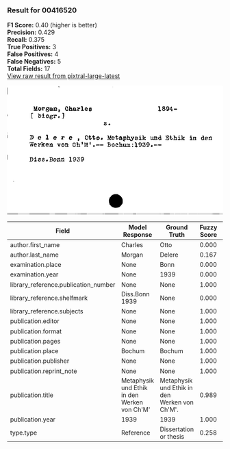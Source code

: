 ### Result for 00416520
**F1 Score:** 0.40 (higher is better)<br>**Precision:** 0.429<br>**Recall:** 0.375<br>**True Positives:** 3<br>**False Positives:** 4<br>**False Negatives:** 5<br>**Total Fields:** 17<br>[View raw result from pixtral-large-latest](https://github.com/RISE-UNIBAS/humanities_data_benchmark/blob/main/results/2025-09-02/T0159/request_T0159_00416520.json)

<img src="https://github.com/RISE-UNIBAS/humanities_data_benchmark/blob/main/benchmarks/zettelkatalog/images/00416520.jpg?raw=true" alt="00416520" width="600px">

| Field | Model Response | Ground Truth | Fuzzy Score | Match |
|-------|----------------|--------------|-------------|-------|
| author.first_name | Charles | Otto | 0.000 | ❌ |
| author.last_name | Morgan | Delere | 0.167 | ❌ |
| examination.place | None | Bonn | 0.000 | ❌ |
| examination.year | None | 1939 | 0.000 | ❌ |
| library_reference.publication_number | None | None | 1.000 | ✅ |
| library_reference.shelfmark | Diss.Bonn 1939 | None | 0.000 | ❌ |
| library_reference.subjects | None | None | 1.000 | ✅ |
| publication.editor | None | None | 1.000 | ✅ |
| publication.format | None | None | 1.000 | ✅ |
| publication.pages | None | None | 1.000 | ✅ |
| publication.place | Bochum | Bochum | 1.000 | ✅ |
| publication.publisher | None | None | 1.000 | ✅ |
| publication.reprint_note | None | None | 1.000 | ✅ |
| publication.title | Metaphysik und Ethik in den Werken von Ch'M' | Metaphysik und Ethik in den Werken von Ch'M'. | 0.989 | ✅ |
| publication.year | 1939 | 1939 | 1.000 | ✅ |
| type.type | Reference | Dissertation or thesis | 0.258 | ❌ |
